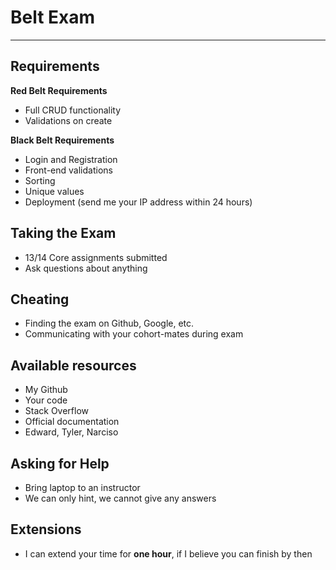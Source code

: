 # Belt Exam
---
## Requirements
**Red Belt Requirements**
- Full CRUD functionality
- Validations on create

**Black Belt Requirements**
- Login and Registration
- Front-end validations
- Sorting
- Unique values
- Deployment (send me your IP address within 24 hours)

## Taking the Exam
- 13/14 Core assignments submitted
- Ask questions about anything

## Cheating
- Finding the exam on Github, Google, etc.
- Communicating with your cohort-mates during exam

## Available resources
- My Github
- Your code
- Stack Overflow
- Official documentation
- Edward, Tyler, Narciso

## Asking for Help
- Bring laptop to an instructor
- We can only hint, we cannot give any answers

## Extensions
- I can extend your time for **one hour**, if I believe you can finish by then